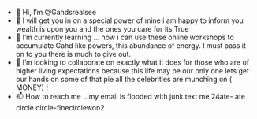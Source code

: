 - 👋 Hi, I’m @Gahdsrealsee
- 👀 I will get you in on a special power of mine i am happy to inform you wealth is upon you and the ones you care for its True
- 🌱 I’m currently learning ... how i can use these online workshops to accumulate Gahd like powers, this abundance of energy. I must pass it on to you there is much to give out. 
- 💞️ I’m looking to collaborate on exactly what it does for those who are of higher living expectations because this life may be our only one lets get our hands on some of that pie all the celebrities are munching on ( MONEY) !
- 📫 How to reach me ...my email is flooded with junk text me 24ate- ate circle circle-finecirclewon2


<!---
Gahdsrealsee/Gahdsrealsee is a ✨ special ✨ repository because its `README.md` (this file) appears on your GitHub profile.
You can click the Preview link to take a look at your changes.
--->
